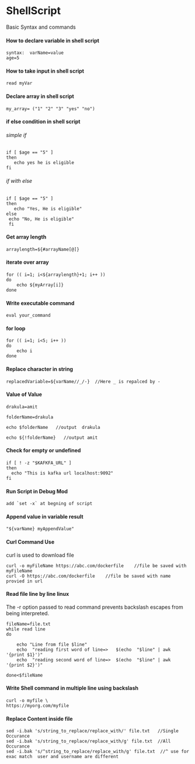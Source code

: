 # ShellScript
Basic Syntax and commands

#### How to declare variable in shell script
```
syntax:  varName=value
age=5
```
#### How to take input in shell script
```
read myVar
```

#### Declare array in shell script
```my_array= ("1" "2" "3" "yes" "no")```

#### if else condition in shell script

###### simple if
```
if [ $age == "5" ]
then
   echo yes he is eligible
fi
```
###### if with else
```
if [ $age == "5" ]
then
   echo "Yes, He is eligible"
else 
 echo "No, He is eligible"
 fi
```

#### Get array length
```arraylength=${#arrayName[@]}```


#### iterate over array
```
for (( i=1; i<${arraylength}+1; i++ ))
do
	echo ${myArray[i]}
done
```

#### Write executable command
```eval your_command```

#### for loop
```
for (( i=1; i<5; i++ ))
do
	echo i
done
```

#### Replace character in string
```replacedVariable=${varName//_/-}  //Here _ is repalced by -```


#### Value of Value
```
drakula=amit

folderName=drakula

echo $folderName   //output  drakula

echo ${!folderName}   //output amit
```
#### Check for empty or undefined
```
if [ ! -z "$KAFKFA_URL" ]
then
  echo "This is kafka url localhost:9092"
fi  
```

#### Run Script in Debug Mod
```add `set -x` at begning of script```

#### Append value in variable result
```"${varName} myAppendValue"```


#### Curl Command Use
curl is used to download file
```
curl -o myFileName https://abc.com/dockerfile    //file be saved with myFileName
curl -O https://abc.com/dockerfile    //file be saved with name provied in url

```

#### Read file line by line linux
The -r option passed to read command prevents backslash escapes from being interpreted.
```
fileName=file.txt
while read line
do
    
	echo "Line from file $line"
	echo  "reading first word of line=>   $(echo  "$line" | awk '{print $1}')"
	echo  "reading second word of line=>  $(echo  "$line" | awk '{print $2}')"
    
done<$fileName 

```

#### Write Shell command in multiple line using backslash

```
curl -o myfile \
https://myorg.com/myfile
```

#### Replace Content inside file
```
sed -i.bak 's/string_to_replace/replace_with/' file.txt   //Single Occurance
sed -i.bak 's/string_to_replace/replace_with/g' file.txt  //All Occurance
sed -i.bak 's/^string_to_replace/replace_with/g' file.txt  //^ use for exac match  user and username are different 

```

